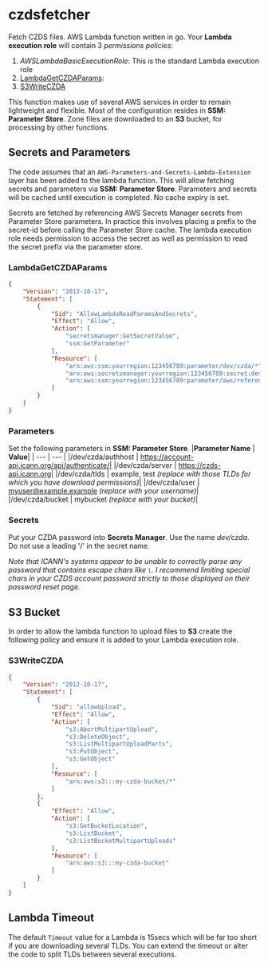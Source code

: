 # czdsfetcher
Fetch CZDS files. AWS Lambda function written in go.
Your **Lambda execution role** will contain 3 _permissions policies_:
1. _AWSLambdaBasicExecutionRole_: This is the standard Lambda execution role
1. [LambdaGetCZDAParams](#LambdaGetCZDAParams): 
1. [S3WriteCZDA](#S3WriteCZDA)


This function makes use of several AWS services in order to remain lightweight and flexible. Most of the configuration resides in **SSM: Parameter Store**. Zone files are downloaded to an **S3** bucket, for processing by other functions.
## Secrets and Parameters
The code assumes that an `AWS-Parameters-and-Secrets-Lambda-Extension` layer has been added to the lambda function. This will allow fetching secrets and parameters via **SSM: Parameter Store**. Parameters and secrets will be cached until execution is completed. No cache expiry is set.

Secrets are fetched by referencing AWS Secrets Manager secrets from Parameter Store parameters. In practice this involves placing a prefix to the secret-id before calling the Parameter Store cache.
The lambda execution role needs permission to access the secret as well as permission to read the secret prefix via the parameter store.

### LambdaGetCZDAParams
```json
{
    "Version": "2012-10-17",
    "Statement": [
        {
            "Sid": "AllowLambdaReadParamsAndSecrets",
            "Effect": "Allow",
            "Action": [
                "secretsmanager:GetSecretValue",
                "ssm:GetParameter"
            ],
            "Resource": [
                "arn:aws:ssm:yourregion:123456789:parameter/dev/czda/*",
                "arn:aws:secretsmanager:yourregion:123456789:secret:dev/czda-randomdigits",
                "arn:aws:ssm:yourregion:123456789:parameter/aws/reference/secretsmanager/dev/czda"
            ]
        }
    ]
}
```

### Parameters
Set the following parameters in **SSM: Parameter Store**.
|**Parameter Name** | **Value**|
| --- | --- |
|/dev/czda/authhost | https://account-api.icann.org/api/authenticate/|
|/dev/czda/server | https://czds-api.icann.org|
|/dev/czda/tlds | example, test _(replace with those TLDs for which you have download permissions)_|
|/dev/czda/user | myuser@example.example _(replace with your username)_|
|/dev/czda/bucket | mybucket _(replace with your bucket)_|

### Secrets
Put your CZDA password into **Secrets Manager**. Use the name _dev/czda_. Do not use a leading '/' in the secret name.

_Note that ICANN's systems appear to be unable to correctly parse any password that contains escape chars like `\`. I recommend limiting special chars in your CZDS account password strictly to those displayed on their password reset page._
## S3 Bucket
In order to allow the lambda function to upload files to **S3** create the following policy and ensure it is added to your Lambda execution role.
### S3WriteCZDA

```json
{
    "Version": "2012-10-17",
    "Statement": [
        {
            "Sid": "allowUpload",
            "Effect": "Allow",
            "Action": [
                "s3:AbortMultipartUpload",
                "s3:DeleteObject",
                "s3:ListMultipartUploadParts",
                "s3:PutObject",
                "s3:GetObject"
            ],
            "Resource": [
                "arn:aws:s3:::my-czda-bucket/*"
            ]
        },
        {
            "Effect": "Allow",
            "Action": [
                "s3:GetBucketLocation",
                "s3:ListBucket",
                "s3:ListBucketMultipartUploads"
            ],
            "Resource": [
                "arn:aws:s3:::my-czda-bucket"
            ]
        }
    ]
}
```
## Lambda Timeout
The default `Timeout` value for a Lambda is 15secs which will be far too short if you are downloading several TLDs. You can extend the timeout or alter the code to split TLDs between several executions.